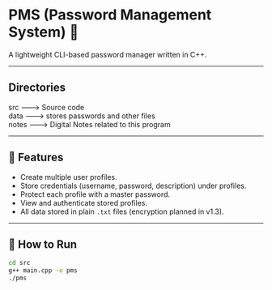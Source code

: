 # PMS (Password Management System) 🔐

A lightweight CLI-based password manager written in C++.

---

## Directories

src ---> Source code  
data ---> stores passwords and other files  
notes ---> Digital Notes related to this program  

---

## 📌 Features

- Create multiple user profiles.
- Store credentials (username, password, description) under profiles.
- Protect each profile with a master password.
- View and authenticate stored profiles.
- All data stored in plain `.txt` files (encryption planned in v1.3).

---

## 🚀 How to Run

```bash
cd src
g++ main.cpp -o pms
./pms
